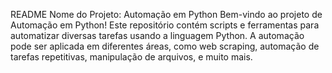 README
Nome do Projeto: Automação em Python
Bem-vindo ao projeto de Automação em Python! Este repositório contém scripts e ferramentas para automatizar diversas tarefas usando a linguagem Python. 
A automação pode ser aplicada em diferentes áreas, como web scraping, automação de tarefas repetitivas, manipulação de arquivos, e muito mais.
